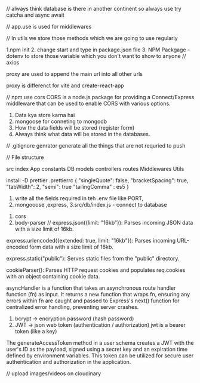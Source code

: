 // always think database is there in another continent
so always use try catcha and async await

// app.use is used for middlewares 



// In utils we store those methods which we are going to use regularly

1.npm init
2. change start and type in package.json file
3. NPM Packgage - dotenv to store those variable which you don't want to show to anyone
//
axios 

proxy are used to append the main url into all other urls
<!--  -->
proxy is differenct for vite and create-react-app
<!--  -->

// npm use cors 
CORS is a node.js package for providing a Connect/Express middleware that can be used to enable CORS with various options.

1. Data kya store karna hai
2. mongoose for conneting to mongodb
3. How the data fields will be stored (register form)
4. Always think what data will be stored in the databases.

// .gitignore genrator generate all the things that are not requried to push

<!--Professional Setup -->
// File structure

src
index
App
constants
DB
models
controllers
routes
Middlewares
Utils

install -D prettier 
.prettierrc
{
    "singleQuote": false,
    "bracketSpacing": true,
    "tabWidth": 2,
    "semi": true
    "tailingComma" : es5
    }

<!-- models link  -->

<!-- https://app.eraser.io/workspace/YtPqZ1VogxGy1jzIDkzj -->

<!-- Database connection -->
1. write all the fields required in teh .env file
like PORT,
2. mongooose ,express,
3.src/db/index.js - connect to database

<!--  -->
1. cors
2. body-parser
//
express.json({limit: "16kb"}): Parses incoming JSON data with a size limit of 16kb.


express.urlencoded({extended: true, limit: "16kb"}): Parses incoming URL-encoded form data with a size limit of 16kb.

express.static("public"): Serves static files from the "public" directory.

cookieParser(): Parses HTTP request cookies and populates req.cookies with an object containing cookie data.

<!-- AsyncHandler.js -->
asyncHandler is a function that takes an asynchronous route handler function (fn) as input. It returns a new function that wraps fn, ensuring any errors within fn are caught and passed to Express's next() function for centralized error handling, preventing server crashes.

<!-- User and Video models -->
1. bcrypt ->  encryption password (hash password)
2. JWT -> json web token (authentication / authorization) 
jwt is a bearer token (like a key)

The generateAccessToken method in a user schema creates a JWT with the user's ID as the payload, signed using a secret key and an expiration time defined by environment variables. This token can be utilized for secure user authentication and authorization in the application.


// upload images/videos on cloudinary

